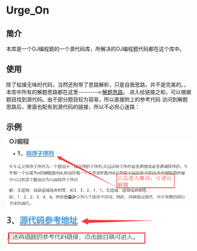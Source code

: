 # Urge_On
## 简介
本库是一个OJ编程题的一个源代码库，所解决的OJ编程题代码都在这个库中。
## 使用
除了枯燥无味的代码，当然还附带了思路解析，只是自我思路，并不是完美的。，本库中所有的解题思路都在这里--------☞[解题思路](https://blog.csdn.net/void_leng/article/category/9011874)。
进入给链接之和，可以根据题目找到源代码。由于部分题目较为容易，所以直接附上的参考代码
访问到解题思路后，里面也配有到源代码的链接，所以不必担心迷路：

## 示例

![](https://github.com/Be-doing/Urge_On/blob/master/screenshot/1.png)
![](https://github.com/Be-doing/Urge_On/blob/master/screenshot/2.png)

